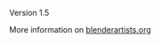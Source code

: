 Version 1.5

More information on <a href='http://blenderartists.org/forum/showthread.php?272086-Addon-Name-Panel-1-5'>blenderartists.org</a>
